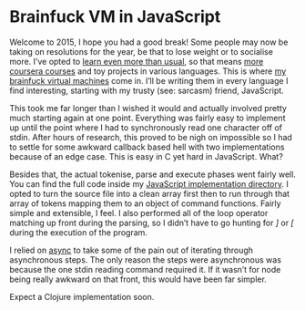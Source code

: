 # Brainfuck VM in JavaScript

Welcome to 2015, I hope you had a good break! Some people may now be taking on resolutions for the year, be that to lose weight or to socialise more. I’ve opted to [learn even more than usual](/my-2015-bucket-set/), so that means [more coursera courses](https://www.coursera.org/course/algs4partI) and toy projects in various languages. This is where [my brainfuck virtual machines](https://github.com/Wolfy87/brainfucks) come in. I’ll be writing them in every language I find interesting, starting with my trusty (see: sarcasm) friend, JavaScript.

This took me far longer than I wished it would and actually involved pretty much starting again at one point. Everything was fairly easy to implement up until the point where I had to synchronously read one character off of stdin. After hours of research, this proved to be nigh on impossible so I had to settle for some awkward callback based hell with two implementations because of an edge case. This is easy in C yet hard in JavaScript. What?

Besides that, the actual tokenise, parse and execute phases went fairly well. You can find the full code inside my [JavaScript implementation directory](https://github.com/Wolfy87/brainfucks/tree/master/implementations/javascript). I opted to turn the source file into a clean array first then to run through that array of tokens mapping them to an object of command functions. Fairly simple and extensible, I feel. I also performed all of the loop operator matching up front during the parsing, so I didn’t have to go hunting for _]_ or _[_ during the execution of the program.

I relied on [async](https://github.com/caolan/async) to take some of the pain out of iterating through asynchronous steps. The only reason the steps were asynchronous was because the one stdin reading command required it. If it wasn’t for node being really awkward on that front, this would have been far simpler.

Expect a Clojure implementation soon.
